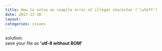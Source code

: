 ```yaml
---
title: How to solve an compile error of illegal character ('\ufeff')
date: 2017-11-30
layout:
categories: issues
---
```


solution:<br>
save your file as <strong>'utf-8 without BOM'</strong>
